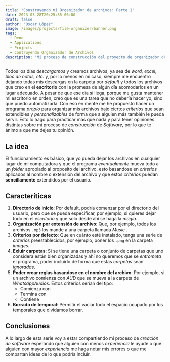 ```yaml
---
title: "Construyendo mi Organizador de archivos: Parte 1"
date: 2023-03-28T20:25:35-06:00
draft: false
author: "Oscar López"
image: /images/projects/file-organizer/banner.png
tags: 
  - Deno 
  - Applications
  - Projects 
  - Contruyendo Organizador de Archivos
description: "Mi proceso de construcción del proyecto de organizador de archivos"
---
```


Todos los días *descargamos* y creamos archivos, ya sea de *word, excel, bloc de notas, etc.* y, por lo menos en mi caso, siempre me encuentro dejando todas mis descargas 
en la carpeta por *default* y todos los archivos que creo en el **escritorio** con la promesa de algún día acomodarlos en un lugar adecuado. A pesar de que ese día sí llega, porque me gusta mantener mi escritorio en orden, creo que es una tarea que no debería hacer yo, sino que puedo automatizarla. 
Con eso en mente me he propuesto hacer un programa *propio* para organizar mis archivos bajo ciertos *criterios* que sean extendibles y *personalizables* de forma que a alguien más también le pueda servir. 
Esto lo hago para practicar más que nada y para tener opiniones distintas sobre mi proceso de *construcción* de *Software*, por lo que te ánimo a que me dejes tu opinión. 

## La idea 
El funcionamiento es básico, que yo pueda dejar los archivos en cualquier lugar de mi computadora y que el programa *eventualmente* mueva todo a un *folder* apropiado al proposito del archivo, esto basandose en *criterios* aplicados al nombre o extensión del archivo y que estos *criterios* puedan **sencillamente** extendidos por el usuario. 

## Caracteríticas 
1. **Directorio de inicio**: Por default, podría comenzar por el directorio del usuario, pero que se pueda especificar, por ejemplo, si quieres dejar todo en el *escritorio* y que solo desde ahí se haga la *magia*. 
2. **Organización por extensión de archivo**: Que, por ejemplo, todos los archivos `.mp3` los mande a una carpeta llamada *Music* .
3. **Criterios por defecto**: Que en cuánto esté instalado, tenga una serie de *criterios* preestablecidos, por ejemplo, poner los `.png` en la carpeta *images*.
4. **Exluir carpetas**: Si se tiene una carpeta o conjunto de carpetas que uno considera están bien organizadas y ahí no queremos que se *entrometa* el programa, poder incluirlo de forma que estas *carpetas* sean *ignoradas*.
5. **Poder crear reglas basandose en el nombre del archivo**: Por ejemplo, si un archivo comienza con *AUD* que se mueva a la carpeta de *WhatsappAudios*. Estos criterios serían del tipo: 
    - Comienza con 
    - Termina con 
    - Contiene 
6. **Borrado de temporal**: Permitir el vacíar todo el espacio ocupado por los temporales que olvidamos borrar. 

## Conclusiones 
A lo largo de esta serie voy a estar compartiendo mi proceso de *creación de software* esperando que alguien con menos *experiencia* le ayude o que alguien con mayor *experiencia* me haga notar mis errores o que me compartan ideas de lo que podría incluir.
